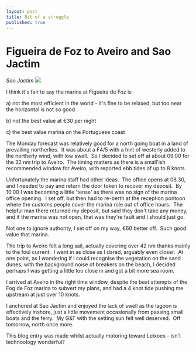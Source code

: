 ```yaml
---
layout: post
title: Bit of a struggle
published: true
---
```


# Figueira de Foz to Aveiro and Sao Jactim

*Sao Jactim* ![]({{site.baseurl}}/assets/_s_saojactim02a_scale.jpg)

I think it's fair to say the marina at Figueira de Foz is

a\) not the most efficient in the world - it's fine to be relaxed, but too near the horizontal is not so good

b\) not the best value at €30 per night

c\) the best value marina on the Portuguese coast

The Monday forecast was relatively good for a north going boat in a land of prevailing northerlies.  It was about a F4/5 with a hint of westerly added to the northerly wind, with low swell.  So I decided to set off at about 09.00 for the 32 nm trip to Aveiro.  The timing matters as there is a small'ish recommended window for Aveiro, with reported ebb tides of up to 8 knots.

Unfortunately the marina staff had other ideas.  The office opens at 08.30, and I needed to pay and return the door token to recover my deposit.  By 10.00 I was becoming a little 'tense' as there was no sign of the marina office opening.  I set off, but then had to re-berth at the reception pontoon where the customs people cover the marina role out of office hours.  The helpful man there returned my deposit, but said they don't take any money, and if the marina was not open, that was they're fault and I should just go.

Not one to ignore authority, I set off on my way, €60 better off.  Such good value that marina.

The trip to Aveiro felt a long sail, actually covering over 42 nm thanks mainly to the foul current.  I went in as close as I dared, arguably even closer.  At one point, as I wondering if I could recognise the vegetation on the sand dunes, with the background noise of breakers on the beach, I decided perhaps I was getting a little too close in and got a bit more sea room.

I arrived at Aveiro in the right time window, despite the best attempts of the Fog de Foz marina to subvert my plans, and had a 4 knot tide pushing me upstream at just over 10 knots.

I anchored at Sao Jactim and enjoyed the lack of swell as the lagoon is effectively inshore, just a little movement occasionally from passing small boats and the ferry.  My G&T with the setting sun felt well deserved.  Off tomorrow, north once more.

This blog entry was made whilst actually motoring toward Leixoes - isn't technoology wonderful?
